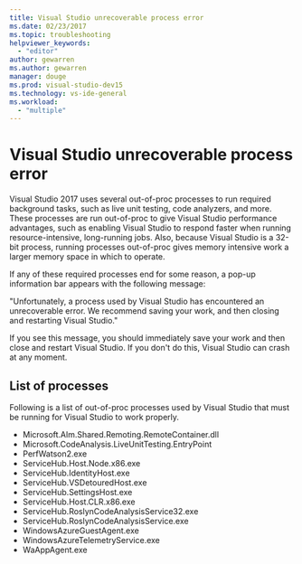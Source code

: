 ```yaml
---
title: Visual Studio unrecoverable process error
ms.date: 02/23/2017
ms.topic: troubleshooting
helpviewer_keywords:
  - "editor"
author: gewarren
ms.author: gewarren
manager: douge
ms.prod: visual-studio-dev15
ms.technology: vs-ide-general
ms.workload:
  - "multiple"
---
```

# Visual Studio unrecoverable process error

Visual Studio 2017 uses several out-of-proc processes to run required background tasks, such as live unit testing, code analyzers, and more. These processes are run out-of-proc to give Visual Studio performance advantages, such as enabling Visual Studio to respond faster when running resource-intensive, long-running jobs. Also, because Visual Studio is a 32-bit process, running processes out-of-proc gives memory intensive work a larger memory space in which to operate.

If any of these required processes end for some reason, a pop-up information bar appears with the following message:

"Unfortunately, a process used by Visual Studio has encountered an unrecoverable error. We recommend saving your work, and then closing and restarting Visual Studio."

If you see this message, you should immediately save your work and then close and restart Visual Studio. If you don't do this, Visual Studio can crash at any moment.

## List of processes

Following is a list of out-of-proc processes used by Visual Studio that must be running for Visual Studio to work properly.

- Microsoft.Alm.Shared.Remoting.RemoteContainer.dll
- Microsoft.CodeAnalysis.LiveUnitTesting.EntryPoint
- PerfWatson2.exe
- ServiceHub.Host.Node.x86.exe
- ServiceHub.IdentityHost.exe
- ServiceHub.VSDetouredHost.exe
- ServiceHub.SettingsHost.exe
- ServiceHub.Host.CLR.x86.exe
- ServiceHub.RoslynCodeAnalysisService32.exe
- ServiceHub.RoslynCodeAnalysisService.exe
- WindowsAzureGuestAgent.exe
- WindowsAzureTelemetryService.exe
- WaAppAgent.exe